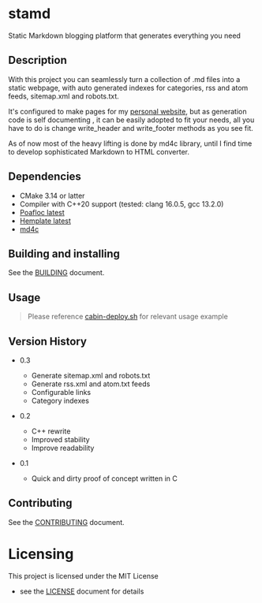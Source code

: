 # stamd

Static Markdown blogging platform that generates everything you need

## Description

With this project you can seamlessly turn a collection of .md files into a
static webpage, with auto generated indexes for categories, rss and atom feeds,
sitemap.xml and robots.txt.

It's configured to make pages for my [personal website](https://dimitrijedobrota.com/),
but as generation code is self documenting , it can be easily adopted to fit
your needs, all you have to do is change write_header and write_footer methods
as you see fit.

As of now most of the heavy lifting is done by md4c library, until I find time
to develop sophisticated Markdown to HTML converter.


## Dependencies

* CMake 3.14 or latter
* Compiler with C++20 support (tested: clang 16.0.5, gcc 13.2.0)
* [Poafloc latest](https://github.com/DimitrijeDobrota/poafloc)
* [Hemplate latest](https://github.com/DimitrijeDobrota/hemplate)
* [md4c](https://github.com/mity/md4c)


## Building and installing

See the [BUILDING](BUILDING.md) document.


## Usage

> Please reference [cabin-deploy.sh](https://github.com/DimitrijeDobrota/cabin) for relevant usage example


## Version History

- 0.3
    * Generate sitemap.xml and robots.txt
    * Generate rss.xml and atom.txt feeds
    * Configurable links
    * Category indexes
- 0.2
    * C++ rewrite
    * Improved stability
    * Improve readability

- 0.1
    * Quick and dirty proof of concept written in C


## Contributing

See the [CONTRIBUTING](CONTRIBUTING.md) document.


# Licensing

This project is licensed under the MIT License
- see the [LICENSE](LICENSE.md) document for details
